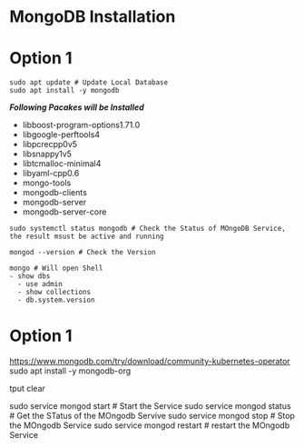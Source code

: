 # MongoDB Installation



# Option 1
```
sudo apt update # Update Local Database 
sudo apt install -y mongodb 
```
**_Following Pacakes will be Installed_**
- libboost-program-options1.71.0 
- libgoogle-perftools4 
- libpcrecpp0v5 
- libsnappy1v5 
- libtcmalloc-minimal4 
- libyaml-cpp0.6 
- mongo-tools 
- mongodb-clients 
- mongodb-server 
- mongodb-server-core

```
sudo systemctl status mongodb # Check the Status of MOngoDB Service, the result msust be active and running
```
```
mongod --version # Check the Version
```


```
mongo # Will open Shell
- show dbs
  - use admin
  - show collections
  - db.system.version
```

# Option 1
https://www.mongodb.com/try/download/community-kubernetes-operator
sudo apt install -y mongodb-org

tput clear

sudo service mongod start # Start the Service
sudo service mongod status # Get the STatus of the MOngodb Servive
sudo service mongod stop # Stop the MOngodb Service
sudo service mongod restart # restart the MOngodb Service
